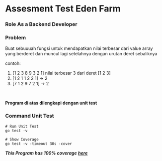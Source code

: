 # Assesment Test Eden Farm

### Role As a Backend Developer

### Problem

Buat sebuuuah fungsi untuk mendapatkan nilai terbesar dari value array yang berderet dan muncul lagi setelahnya dengan urutan deret sebaliknya

contoh:

1. [1 2 3 8 9 3 2 1] nilai terbesar 3 dari deret [1 2 3]
2. [1 2 1 1 2 2 1] -> 2
3. [7 1 2 9 7 2 1] -> 2

<br>

<b>Program di atas dilengkapi dengan unit test</b>
<br>

### Command Unit Test

```
# Run Unit Test
go test -v

# Show Coverage
go test -v -timeout 30s -cover
```

<i><b>This Program has 100% coverage</b></i> <a href = "https://github.com/alfiancikoa/assessment-edenfarm/blob/main/coverage.png"><i><b>here</b></i></a>
